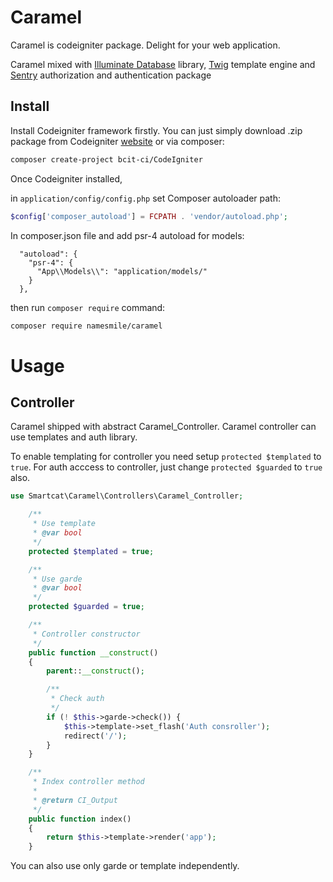 # Caramel

Caramel is codeigniter package. Delight for your web application.

Caramel mixed with [Illuminate Database](https://github.com/illuminate/database) 
library, [Twig](http://twig.sensiolabs.org/) template engine and 
[Sentry](https://cartalyst.com/manual/sentry) authorization and authentication package

## Install

Install Codeigniter framework firstly. You can just simply download .zip package from 
Codeigniter [website](http://www.codeigniter.com/) or via composer:

```bash
composer create-project bcit-ci/CodeIgniter
```

Once Codeigniter installed,

in ```application/config/config.php``` set Composer autoloader path:

```php
$config['composer_autoload'] = FCPATH . 'vendor/autoload.php';
```

In composer.json file and add psr-4 autoload for models:
 
 ```
   "autoload": {
     "psr-4": {
       "App\\Models\\": "application/models/"
     }
   },
 ```

then run ```composer require``` command:

```bash
composer require namesmile/caramel
```

# Usage

## Controller

Caramel shipped with abstract Caramel_Controller. Caramel controller can use templates and auth library.

To enable templating for controller you need setup ```protected $templated``` to ```true```. 
For auth acccess to controller, just change ```protected $guarded``` to ```true``` also.

```php
use Smartcat\Caramel\Controllers\Caramel_Controller;

    /**
     * Use template
     * @var bool
     */
    protected $templated = true;

    /**
     * Use garde
     * @var bool
     */
    protected $guarded = true;

    /**
     * Controller constructor
     */
    public function __construct()
    {
        parent::__construct();

        /**
         * Check auth
         */
        if (! $this->garde->check()) {
            $this->template->set_flash('Auth consroller');
            redirect('/');
        }
    }

    /**
     * Index controller method
     *
     * @return CI_Output
     */
    public function index()
    {
        return $this->template->render('app');
    }

```

You can also use only garde or template independently.
